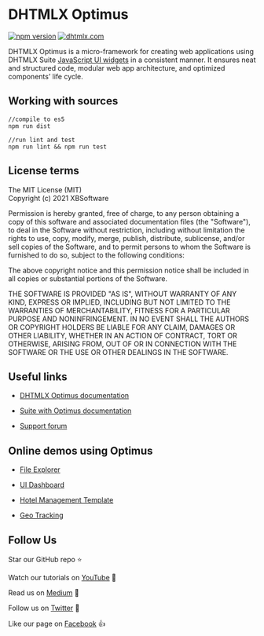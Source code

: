 DHTMLX Optimus
==============

[![npm version](https://badge.fury.io/js/dhx-optimus.svg)](https://badge.fury.io/js/dhx-optimus)
[![dhtmlx.com](https://img.shields.io/badge/made%20by-DHTMLX-blue)](https://dhtmlx.com/)

DHTMLX Optimus is a micro-framework for creating web applications using DHTMLX Suite [JavaScript UI widgets](https://dhtmlx.com/docs/products/dhtmlxSuite/) in a consistent manner. It ensures neat and structured code, modular web app architecture, and optimized components’ life cycle.
	
## Working with sources

```
//compile to es5
npm run dist

//run lint and test
npm run lint && npm run test
```

## License terms

The MIT License (MIT)    
Copyright (c) 2021 XBSoftware

Permission is hereby granted, free of charge, to any person obtaining a copy of this software and associated documentation files (the "Software"), to deal in the Software without restriction, including without limitation the rights to use, copy, modify, merge, publish, distribute, sublicense, and/or sell copies of the Software, and to permit persons to whom the Software is furnished to do so, subject to the following conditions:

The above copyright notice and this permission notice shall be included in all copies or substantial portions of the Software.

THE SOFTWARE IS PROVIDED "AS IS", WITHOUT WARRANTY OF ANY KIND, EXPRESS OR IMPLIED, INCLUDING BUT NOT LIMITED TO THE WARRANTIES OF MERCHANTABILITY, FITNESS FOR A PARTICULAR PURPOSE AND NONINFRINGEMENT. IN NO EVENT SHALL THE AUTHORS OR COPYRIGHT HOLDERS BE LIABLE FOR ANY CLAIM, DAMAGES OR OTHER LIABILITY, WHETHER IN AN ACTION OF CONTRACT, TORT OR OTHERWISE, ARISING FROM, OUT OF OR IN CONNECTION WITH THE SOFTWARE OR THE USE OR OTHER DEALINGS IN THE SOFTWARE.

## Useful links

- [DHTMLX Optimus documentation](https://docs.dhtmlx.com/suite/optimus_guides__index.html)

- [Suite with Optimus documentation](https://docs.dhtmlx.com/suite/optimus_guides__how_to_start_optimus.html)

- [Support forum](https://forum.dhtmlx.com/c/optimus)

## Online demos using Optimus

- [File Explorer](https://dhtmlx.com/docs/products/demoApps/dhtmlxFileExplorerDemo/)

- [UI Dashboard](https://dhtmlx.com/docs/products/demoApps/dhtmlxDashboard/)

- [Hotel Management Template](https://dhtmlx.com/docs/products/demoApps/dhtmlxHotelManagement)

- [Geo Tracking](https://dhtmlx.com/docs/products/demoApps/dhtmlxGeoTracking)

## Follow Us

Star our GitHub repo :star:

Watch our tutorials on [YouTube](https://www.youtube.com/user/dhtmlx/videos) :eyes:

Read us on [Medium](https://medium.com/@dhtmlx) :newspaper:

Follow us on [Twitter](https://twitter.com/dhtmlx) :feet:

Like our page on [Facebook](https://www.facebook.com/dhtmlx/) :thumbsup:
